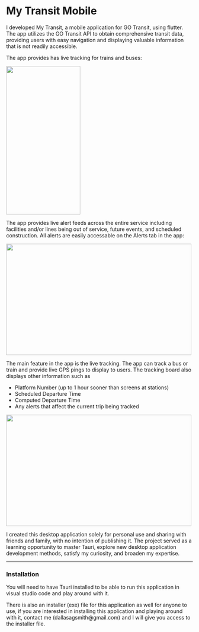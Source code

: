 <h1>My Transit Mobile</h1>

<p>I developed My Transit, a mobile application for GO Transit, using flutter. The app utilizes the GO Transit API to obtain comprehensive transit data, providing users with easy navigation and displaying valuable information that is not readily accessible.</p>
<p>The app provides has live tracking for trains and buses:</p>
<img src="https://i.imgur.com/EAIdm3T.png" width="200" height="400"/>
<p>The app provides live alert feeds across the entire service including facilities and/or lines being out of service, future events, and scheduled construction. All alerts are easily accessable on the Alerts tab in the app:</p>
<img src="https://i.imgur.com/FvnwzWx.png" width="500" height="300"/>
<p>The main feature in the app is the live tracking. The app can track a bus or train and provide live GPS pings to display to users. The tracking board also displays other information such as</p>
<ul>
  <li>Platform Number (up to 1 hour sooner than screens at stations)</li>
  <li>Scheduled Departure Time</li>
  <li>Computed Departure Time</li>
  <li>Any alerts that affect the current trip being tracked</li>
</ul>
<img src="https://i.imgur.com/KD24Qq2.png" width="500" height="300"/>
<p>I created this desktop application solely for personal use and sharing with friends and family, with no intention of publishing it. The project served as a learning opportunity to master Tauri, explore new desktop application development methods, satisfy my curiosity, and broaden my expertise.</p>
<hr/>
<h3>Installation</h3>
<p>You will need to have Tauri installed to be able to run this application in visual studio code and play around with it. </p>
<p>There is also an installer (exe) file for this application as well for anyone to use, if you are interested in installing this application and playing around with it, contact me (dallasagsmith@gmail.com) and I will give you access to the installer file.</p>
